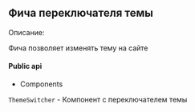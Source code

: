 ## Фича переключателя темы

Описание:

Фича позволяет изменять тему на сайте

#### Public api

- Components

`ThemeSwitcher` - Компонент с переключателем темы
